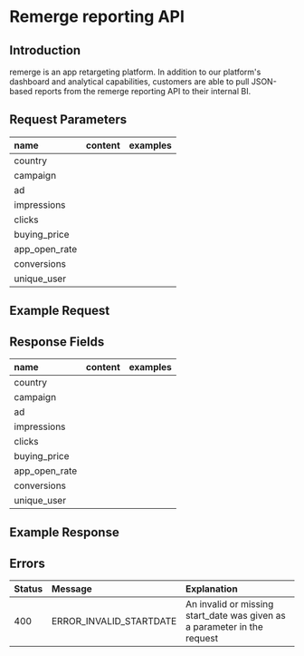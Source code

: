 # Remerge reporting API

## Introduction
remerge is an app retargeting platform. In addition to our platform's dashboard and analytical capabilities, customers are able to pull JSON-based reports from the remerge reporting API to their internal BI.

## Request Parameters

name | content | examples
:------------ | :------------- | :------------
country||
campaign||
ad||
impressions||
clicks||
buying_price||
app_open_rate||
conversions||
unique_user||

## Example Request

## Response Fields

name | content | examples
:------------ | :------------- | :------------
country||
campaign||
ad||
impressions||
clicks||
buying_price||
app_open_rate||
conversions||
unique_user||

## Example Response

## Errors

Status | Message | Explanation
:------------ | :------------- | :------------
400| ERROR_INVALID_STARTDATE | An invalid or missing start_date was given as a parameter in the request

